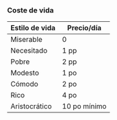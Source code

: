 ### Coste de vida
| **Estilo de vida** | Precio/día   |
| ------------------ | ------------ |
| Miserable          | 0            |
| Necesitado         | 1 pp         |
| Pobre              | 2 pp         |
| Modesto            | 1 po         |
| Cómodo             | 2 po         |
| Rico               | 4 po         |
| Aristocrático      | 10 po mínimo |